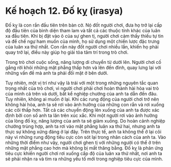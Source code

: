 # Kế hoạch 12. Đố kỵ (irasya)

Đố kỵ là con rắn đầu tiên trên bàn cờ. Nó đốt người chơi, đưa họ trở lại cấp độ đầu tiên của bình diện tham lam và tất cả các thuộc tính khác của luân xa đầu tiên. Khi bị đặt vào ô của sự ghen tị, người chơi cảm thấy thiếu tự tin và để chế ngự ham muốn của mình, họ sử dụng một chiến lược đặc trưng của luân xa thứ nhất. Con rắn này đốt người chơi nhiều lần, khiến họ phải quay trở lại, điều này giúp họ giải tỏa tâm trí trong trò chơi.

Trong trò chơi cuộc sống, năng lượng di chuyển từ dưới lên. Người chơi cố gắng rời khỏi những mặt phẳng thấp hơn và lên đến đỉnh, quay lưng lại với những vấn đề mà anh ta phải đối mặt ở bên dưới.

Tuy nhiên, một vị trí như vậy là trái với một trong những nguyên tắc quan trọng nhất của trò chơi, vì người chơi phải chơi hoàn thành hài hòa vai trò của mình cả trên và dưới, bất kể nghiệp chướng của anh ta dẫn đến đâu. Tuy nhiên, không ai muốn ở lại. Khi các rung động của người chơi trở nên không hài hòa, anh ta sẽ rơi vào ảnh hưởng của những con rắn và rơi xuống các cõi thấp hơn. Tất cả các chuyển động lên xuống của anh ta được xác định bởi con số anh ta lăn trên xúc xắc. Khi một người rơi vào ảnh hưởng của lòng đố kỵ, năng lượng của anh ta sẽ giảm xuống. Do hoàn cảnh nghiệp chướng trùng hợp, anh ta rơi vào mặt phẳng luân xa thứ hai, nhưng anh ta thực sự không xứng đáng ở lại đây. Trên thực tế, anh ta không thể ở lại cõi này vì những rung động tiêu cực còn sót lại trong nhân cách của anh ta. Vào những thời điểm như vậy, người chơi ghen tị với những người có thể ở trên những mặt phẳng cao hơn mà không bị mất thăng bằng. Đố kỵ là phản ứng tiêu cực khiến người chơi rơi xuống cấp độ của luân xa thứ nhất, nơi anh ta sẽ phải nhận ra và tìm ra những yếu tố mới trong nghiệp tiêu cực của mình.
